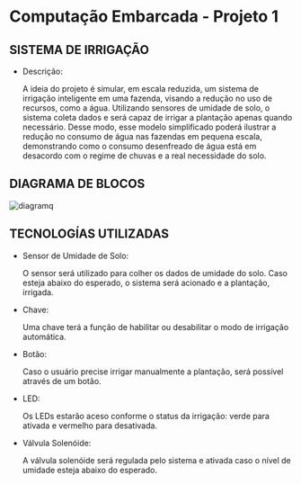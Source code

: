 # Computação Embarcada - Projeto 1

## SISTEMA DE IRRIGAÇÃO

* Descrição:

	A ideia do projeto é simular, em escala reduzida, um sistema de irrigação inteligente em uma fazenda, visando a redução no uso de recursos, como a água. Utilizando sensores de umidade de solo, o sistema coleta dados e será capaz de irrigar a plantação apenas quando necessário.
	Desse modo, esse modelo simplificado poderá ilustrar a redução no consumo de água nas fazendas em pequena escala, demonstrando como o consumo desenfreado de água está em desacordo com o regime de chuvas e a real necessidade do solo.	

## DIAGRAMA DE BLOCOS

![diagramq](https://user-images.githubusercontent.com/17271535/29313103-7b8e7a82-818e-11e7-9b3d-7b0598821889.png)

## TECNOLOGÍAS UTILIZADAS
 
* Sensor de Umidade de Solo:

	O sensor será utilizado para colher os dados de umidade do solo. Caso esteja abaixo do esperado, o sistema será acionado e a plantação, irrigada.

* Chave:

	Uma chave terá a função de habilitar ou desabilitar o modo de irrigação automática.

* Botão:

	Caso o usuário precise irrigar manualmente a plantação, será possível através de um botão.

* LED:

	Os LEDs estarão aceso conforme o status da irrigação: verde para ativada e vermelho para desativada.

* Válvula Solenóide:

	A válvula solenóide será regulada pelo sistema e ativada caso o nível de umidade esteja abaixo do esperado.
